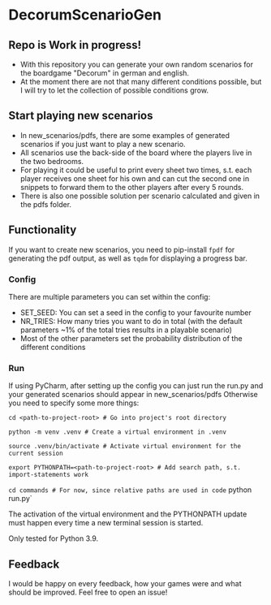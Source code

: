# DecorumScenarioGen
## Repo is Work in progress!
- With this repository you can generate your own random scenarios for the boardgame "Decorum" in german and english.
- At the moment there are not that many different conditions possible, but I will try to let the collection of possible conditions grow.
## Start playing new scenarios
- In new_scenarios/pdfs, there are some examples of generated scenarios if you just want to play a new scenario.
- All scenarios use the back-side of the board where the players live in the two bedrooms.
- For playing it could be useful to print every sheet two times, s.t. each player receives one sheet for his own and can cut the second one in snippets to forward them to the other players after every 5 rounds.
- There is also one possible solution per scenario calculated and given in the pdfs folder.
## Functionality
If you want to create new scenarios, you need to pip-install `fpdf` for generating the pdf output, as well as `tqdm` for displaying a progress bar.
### Config
There are multiple parameters you can set within the config:
- SET_SEED: You can set a seed in the config to your favourite number
- NR_TRIES: How many tries you want to do in total (with the default parameters ~1% of the total tries results in a playable scenario)
- Most of the other parameters set the probability distribution of the different conditions 
### Run
If using PyCharm, after setting up the config you can just run the run.py and your generated scenarios should appear in new_scenarios/pdfs
Otherwise you need to specify some more things:

`cd <path-to-project-root> # Go into project's root directory`

`python -m venv .venv # Create a virtual environment in .venv`

`source .venv/bin/activate # Activate virtual environment for the current session`

`export PYTHONPATH=<path-to-project-root> # Add search path, s.t. import-statements work`

`cd commands # For now, since relative paths are used in code`
python run.py`

The activation of the virtual environment and the PYTHONPATH update must happen every time a new terminal session is started.

Only tested for Python 3.9.

## Feedback
I would be happy on every feedback, how your games were and what should be improved. Feel free to open an issue!
